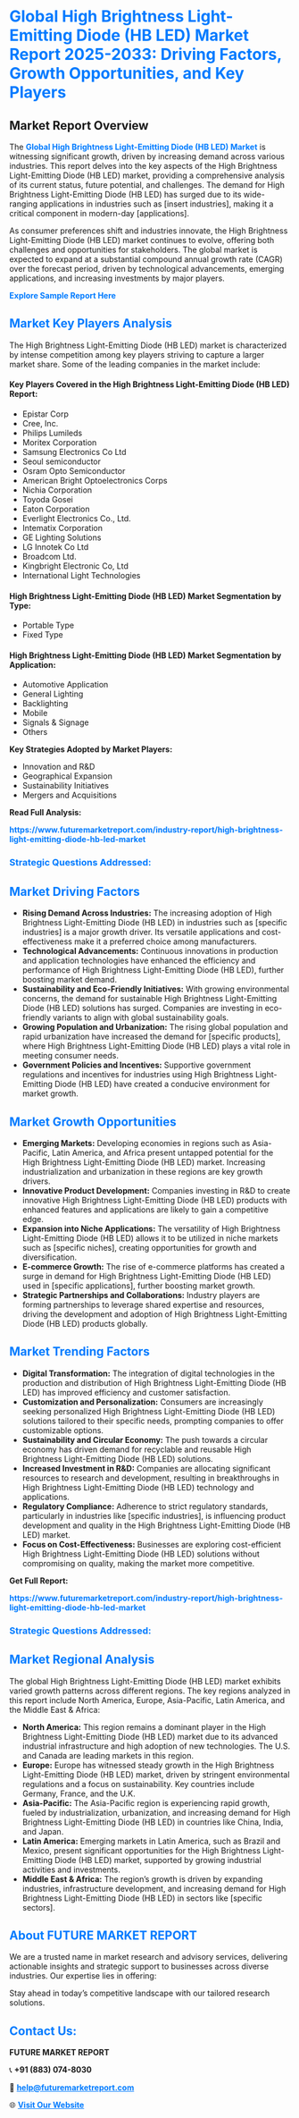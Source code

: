 <h1 style="color: #007BFF;">Global High Brightness Light-Emitting Diode (HB LED) Market Report 2025-2033: Driving Factors, Growth Opportunities, and Key Players</h1>

<section id="overview">
<h2>Market Report Overview</h2>
<p>The <a href="https://www.futuremarketreport.com/industry-report/high-brightness-light-emitting-diode-hb-led-market" style="color: #007BFF; text-decoration: none;"><strong>Global High Brightness Light-Emitting Diode (HB LED) Market</strong></a> is witnessing significant growth, driven by increasing demand across various industries. This report delves into the key aspects of the High Brightness Light-Emitting Diode (HB LED) market, providing a comprehensive analysis of its current status, future potential, and challenges. The demand for High Brightness Light-Emitting Diode (HB LED) has surged due to its wide-ranging applications in industries such as [insert industries], making it a critical component in modern-day [applications].</p>
<p>As consumer preferences shift and industries innovate, the High Brightness Light-Emitting Diode (HB LED) market continues to evolve, offering both challenges and opportunities for stakeholders. The global market is expected to expand at a substantial compound annual growth rate (CAGR) over the forecast period, driven by technological advancements, emerging applications, and increasing investments by major players.</p>
</section>

<section id="overview">
<p><a href="https://www.futuremarketreport.com/request-sample/reportId=115207" style="color: #007BFF; text-decoration: none;"><strong>Explore Sample Report Here</strong></a></p>
</section>

<section id="key-players">
<h2 style="color: #007BFF;">Market Key Players Analysis</h2>
<p>The High Brightness Light-Emitting Diode (HB LED) market is characterized by intense competition among key players striving to capture a larger market share. Some of the leading companies in the market include:</p>
<h4>Key Players Covered in the High Brightness Light-Emitting Diode (HB LED) Report:</h4>
<ul><li>Epistar Corp</li><li>Cree, Inc.</li><li>Philips Lumileds</li><li>Moritex Corporation</li><li>Samsung Electronics Co Ltd</li><li>Seoul semiconductor</li><li>Osram Opto Semiconductor</li><li>American Bright Optoelectronics Corps</li><li>Nichia Corporation</li><li>Toyoda Gosei</li><li>Eaton Corporation</li><li>Everlight Electronics Co., Ltd.</li><li>Intematix Corporation</li><li>GE Lighting Solutions</li><li>LG Innotek Co Ltd</li><li>Broadcom Ltd.</li><li>Kingbright Electronic Co, Ltd</li><li>International Light Technologies</li></ul>
<h4>High Brightness Light-Emitting Diode (HB LED) Market Segmentation by Type:</h4>
<ul><li>Portable Type</li><li>Fixed Type</li></ul>

<h4>High Brightness Light-Emitting Diode (HB LED) Market Segmentation by Application:</h4>
<ul><li>Automotive Application</li><li>General Lighting</li><li>Backlighting</li><li>Mobile</li><li>Signals &amp; Signage</li><li>Others</li></ul>
<p><strong>Key Strategies Adopted by Market Players:</strong></p>
<ul>
<li>Innovation and R&D</li>
<li>Geographical Expansion</li>
<li>Sustainability Initiatives</li>
<li>Mergers and Acquisitions</li>
</ul>
</section>

<section>
<p><strong>Read Full Analysis: </strong></p><a href="https://www.futuremarketreport.com/industry-report/high-brightness-light-emitting-diode-hb-led-market" style="color: #007BFF; text-decoration: none;"><strong>https://www.futuremarketreport.com/industry-report/high-brightness-light-emitting-diode-hb-led-market</strong></a>
<h3 style="color: #007BFF;">Strategic Questions Addressed:</h3>
</section>

<section id="driving-factors">
<h2 style="color: #007BFF;">Market Driving Factors</h2>
<ul>
<li><strong>Rising Demand Across Industries:</strong> The increasing adoption of High Brightness Light-Emitting Diode (HB LED) in industries such as [specific industries] is a major growth driver. Its versatile applications and cost-effectiveness make it a preferred choice among manufacturers.</li>
<li><strong>Technological Advancements:</strong> Continuous innovations in production and application technologies have enhanced the efficiency and performance of High Brightness Light-Emitting Diode (HB LED), further boosting market demand.</li>
<li><strong>Sustainability and Eco-Friendly Initiatives:</strong> With growing environmental concerns, the demand for sustainable High Brightness Light-Emitting Diode (HB LED) solutions has surged. Companies are investing in eco-friendly variants to align with global sustainability goals.</li>
<li><strong>Growing Population and Urbanization:</strong> The rising global population and rapid urbanization have increased the demand for [specific products], where High Brightness Light-Emitting Diode (HB LED) plays a vital role in meeting consumer needs.</li>
<li><strong>Government Policies and Incentives:</strong> Supportive government regulations and incentives for industries using High Brightness Light-Emitting Diode (HB LED) have created a conducive environment for market growth.</li>
</ul>
</section>

<section id="growth-opportunities">
<h2 style="color: #007BFF;">Market Growth Opportunities</h2>
<ul>
<li><strong>Emerging Markets:</strong> Developing economies in regions such as Asia-Pacific, Latin America, and Africa present untapped potential for the High Brightness Light-Emitting Diode (HB LED) market. Increasing industrialization and urbanization in these regions are key growth drivers.</li>
<li><strong>Innovative Product Development:</strong> Companies investing in R&D to create innovative High Brightness Light-Emitting Diode (HB LED) products with enhanced features and applications are likely to gain a competitive edge.</li>
<li><strong>Expansion into Niche Applications:</strong> The versatility of High Brightness Light-Emitting Diode (HB LED) allows it to be utilized in niche markets such as [specific niches], creating opportunities for growth and diversification.</li>
<li><strong>E-commerce Growth:</strong> The rise of e-commerce platforms has created a surge in demand for High Brightness Light-Emitting Diode (HB LED) used in [specific applications], further boosting market growth.</li>
<li><strong>Strategic Partnerships and Collaborations:</strong> Industry players are forming partnerships to leverage shared expertise and resources, driving the development and adoption of High Brightness Light-Emitting Diode (HB LED) products globally.</li>
</ul>
</section>

<section id="trending-factors">
<h2 style="color: #007BFF;">Market Trending Factors</h2>
<ul>
<li><strong>Digital Transformation:</strong> The integration of digital technologies in the production and distribution of High Brightness Light-Emitting Diode (HB LED) has improved efficiency and customer satisfaction.</li>
<li><strong>Customization and Personalization:</strong> Consumers are increasingly seeking personalized High Brightness Light-Emitting Diode (HB LED) solutions tailored to their specific needs, prompting companies to offer customizable options.</li>
<li><strong>Sustainability and Circular Economy:</strong> The push towards a circular economy has driven demand for recyclable and reusable High Brightness Light-Emitting Diode (HB LED) solutions.</li>
<li><strong>Increased Investment in R&D:</strong> Companies are allocating significant resources to research and development, resulting in breakthroughs in High Brightness Light-Emitting Diode (HB LED) technology and applications.</li>
<li><strong>Regulatory Compliance:</strong> Adherence to strict regulatory standards, particularly in industries like [specific industries], is influencing product development and quality in the High Brightness Light-Emitting Diode (HB LED) market.</li>
<li><strong>Focus on Cost-Effectiveness:</strong> Businesses are exploring cost-efficient High Brightness Light-Emitting Diode (HB LED) solutions without compromising on quality, making the market more competitive.</li>
</ul>
</section>

<section>
<p><strong>Get Full Report: </strong></p><a href="https://www.futuremarketreport.com/industry-report/high-brightness-light-emitting-diode-hb-led-market" style="color: #007BFF; text-decoration: none;"><strong>https://www.futuremarketreport.com/industry-report/high-brightness-light-emitting-diode-hb-led-market</strong></a>
<h3 style="color: #007BFF;">Strategic Questions Addressed:</h3>
</section>


<section id="regional-analysis">
<h2 style="color: #007BFF;">Market Regional Analysis</h2>
<p>The global High Brightness Light-Emitting Diode (HB LED) market exhibits varied growth patterns across different regions. The key regions analyzed in this report include North America, Europe, Asia-Pacific, Latin America, and the Middle East & Africa:</p>
<ul>
<li><strong>North America:</strong> This region remains a dominant player in the High Brightness Light-Emitting Diode (HB LED) market due to its advanced industrial infrastructure and high adoption of new technologies. The U.S. and Canada are leading markets in this region.</li>
<li><strong>Europe:</strong> Europe has witnessed steady growth in the High Brightness Light-Emitting Diode (HB LED) market, driven by stringent environmental regulations and a focus on sustainability. Key countries include Germany, France, and the U.K.</li>
<li><strong>Asia-Pacific:</strong> The Asia-Pacific region is experiencing rapid growth, fueled by industrialization, urbanization, and increasing demand for High Brightness Light-Emitting Diode (HB LED) in countries like China, India, and Japan.</li>
<li><strong>Latin America:</strong> Emerging markets in Latin America, such as Brazil and Mexico, present significant opportunities for the High Brightness Light-Emitting Diode (HB LED) market, supported by growing industrial activities and investments.</li>
<li><strong>Middle East & Africa:</strong> The region’s growth is driven by expanding industries, infrastructure development, and increasing demand for High Brightness Light-Emitting Diode (HB LED) in sectors like [specific sectors].</li>
</ul>
</section>

<footer>
<h2 style="color: #007BFF;">About FUTURE MARKET REPORT</h2>
<p>We are a trusted name in market research and advisory services, delivering actionable insights and strategic support to businesses across diverse industries. Our expertise lies in offering:</p>

<p>Stay ahead in today’s competitive landscape with our tailored research solutions.</p>

<h2 style="color: #007BFF;">Contact Us:</h2>
<p><strong>FUTURE MARKET REPORT</strong></p>
<p>📞 <strong>+91 (883) 074-8030</strong></p>
<p>📧 <strong><a href="mailto:help@futuremarketreport.com" style="color: #007BFF;">help@futuremarketreport.com</a></strong></p>
<p>🌐 <strong><a href="https://www.futuremarketreport.com/" style="color: #007BFF;">Visit Our Website</a></strong></p>
</footer>